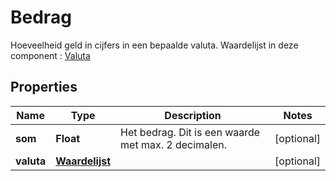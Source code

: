

# Bedrag

Hoeveelheid geld in cijfers in een bepaalde valuta.  Waardelijst in deze component : [Valuta](http://www.kadaster.nl/schemas/waardelijsten/Valuta/)
## Properties

Name | Type | Description | Notes
------------ | ------------- | ------------- | -------------
**som** | **Float** | Het bedrag. Dit is een waarde met max. 2 decimalen. |  [optional]
**valuta** | [**Waardelijst**](Waardelijst.md) |  |  [optional]



